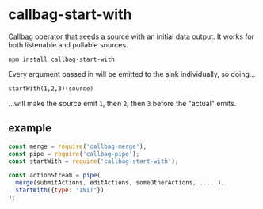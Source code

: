 # callbag-start-with

[Callbag](https://github.com/callbag/callbag) operator that seeds a source with an initial data output. It works for both listenable and pullable sources.

`npm install callbag-start-with`

Every argument passed in will be emitted to the sink individually, so doing...

```
startWith(1,2,3)(source)
```

...will make the source emit `1`, then `2`, then `3` before the "actual" emits.

## example

```js
const merge = require('callbag-merge');
const pipe = require('callbag-pipe');
const startWith = require('callbag-start-with');

const actionStream = pipe(
  merge(submitActions, editActions, someOtherActions, .... ),
  startWith({type: "INIT"})
);
```
